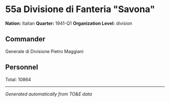 # 55a Divisione di Fanteria "Savona"

**Nation:** Italian
**Quarter:** 1941-Q1
**Organization Level:** division

## Commander

Generale di Divisione Pietro Maggiani

## Personnel

Total: 10864

---
*Generated automatically from TO&E data*
